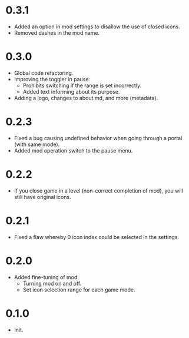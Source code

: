 # 0.3.1
- Added an option in mod settings to disallow the use of closed icons.
- Removed dashes in the mod name.

# 0.3.0
- Global code refactoring.
- Improving the toggler in pause:
    - Prohibits switching if the range is set incorrectly.
    - Added text informing about its purpose.
- Adding a logo, changes to about.md, and more (metadata).

# 0.2.3
- Fixed a bug causing undefined behavior when going through a portal (with same mode).
- Added mod operation switch to the pause menu.

# 0.2.2
- If you close game in a level (non-correct completion of mod), you will still have original icons.

# 0.2.1
- Fixed a flaw whereby 0 icon index could be selected in the settings.

# 0.2.0
- Added fine-tuning of mod:
    - Turning mod on and off.
    - Set icon selection range for each game mode.

# 0.1.0
- Init.
